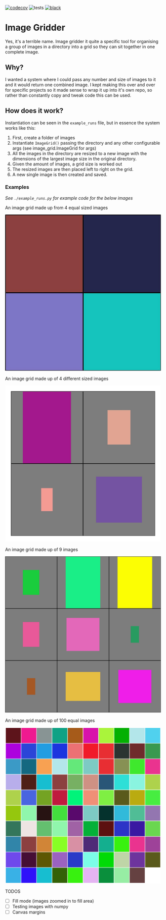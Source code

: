 [![codecov](https://codecov.io/gh/kevinhowbrook/image-gridder/branch/main/graph/badge.svg?token=GRG03P3DSU)](https://codecov.io/gh/kevinhowbrook/image-gridder)
![tests](https://github.com/kevinhowbrook/image-gridder/workflows/Tests/badge.svg)
[![black](https://img.shields.io/badge/code%20style-black-000000.svg)](https://github.com/psf/black)

# Image Gridder

Yes, it's a terrible name. Image gridder it quite a specific tool for organising
a group of images in a directory into a grid so they can sit together in one
complete image.

## Why?

I wanted a system where I could pass any number and size of images to it and
it would return one combined image. I kept making this over and over for
specific projects so it made sense to wrap it up into it's own repo,
so rather than constantly copy and tweak code this can be used.

## How does it work?

Instantiation can be seen in the `example_runs` file, but in essence the system
works like this:

1. First, create a folder of images
1. Instantiate `ImageGrid()` passing the directory and any other configurable
   args (see image_grid.ImageGrid for args)
1. All the images in the directory are resized to a new image with the dimensions
   of the largest image size in the original directory.
1. Given the amount of images, a grid size is worked out
1. The resized images are then placed left to right on the grid.
1. A new single image is then created and saved.

### Examples

_See `./example_runs.py` for example code for the below images_

An image grid made up from 4 equal sized images

![4](./4-equal-images.jpg)

An image grid made up of 4 different sized images

![4](./4-images.jpg)

An image grid made up of 9 images

![9](./9-images.jpg)

An image grid made up of 100 equal images

![100](./100-equal-images.jpg)

TODOS

- [ ] Fill mode (images zoomed in to fill area)
- [ ] Testing images with numpy
- [ ] Canvas margins
